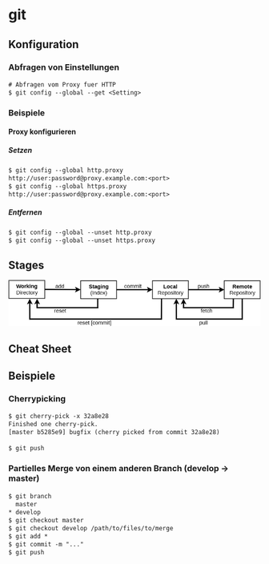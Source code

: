 # git

## Konfiguration
### Abfragen von Einstellungen
```
# Abfragen vom Proxy fuer HTTP
$ git config --global --get <Setting>
```

### Beispiele

#### Proxy konfigurieren
##### Setzen
```
$ git config --global http.proxy http://user:password@proxy.example.com:<port>
$ git config --global https.proxy http://user:password@proxy.example.com:<port>
```

##### Entfernen
```
$ git config --global --unset http.proxy
$ git config --global --unset https.proxy
```

## Stages
![](.//git.png) 


## Cheat Sheet

## Beispiele
### Cherrypicking
```
$ git cherry-pick -x 32a8e28
Finished one cherry-pick.
[master b5285e9] bugfix (cherry picked from commit 32a8e28)

$ git push
```

### Partielles Merge von einem anderen Branch (develop -> master)
```
$ git branch
  master
* develop
$ git checkout master
$ git checkout develop /path/to/files/to/merge
$ git add *
$ git commit -m "..."
$ git push
```
